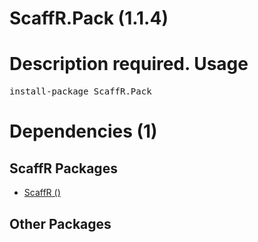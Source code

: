 ﻿ScaffR.Pack (1.1.4)
======
Description required.
Usage
======
<pre>install-package ScaffR.Pack</pre>
Dependencies (1)
=====

ScaffR Packages
------
* [ScaffR ()](https://github.com/wcpro/ScaffR/tree/master/src/ScaffR)

Other Packages
------
